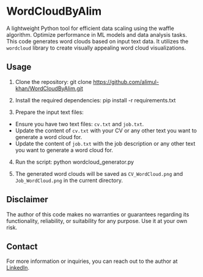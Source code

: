 # WordCloudByAlim
A lightweight Python tool for efficient data scaling using the waffle algorithm. Optimize performance in ML models and data analysis tasks.
This code generates word clouds based on input text data. It utilizes the `wordcloud` library to create visually appealing word cloud visualizations.

## Usage

1. Clone the repository:
git clone https://github.com/alimul-khan/WordCloudByAlim.git


2. Install the required dependencies:
pip install -r requirements.txt


3. Prepare the input text files:
- Ensure you have two text files: `cv.txt` and `job.txt`.
- Update the content of `cv.txt` with your CV or any other text you want to generate a word cloud for.
- Update the content of `job.txt` with the job description or any other text you want to generate a word cloud for.

4. Run the script:
python wordcloud_generator.py

5. The generated word clouds will be saved as `CV_WordCloud.png` and `Job_WordCloud.png` in the current directory.

## Disclaimer

The author of this code makes no warranties or guarantees regarding its functionality, reliability, or suitability for any purpose. Use it at your own risk.

## Contact

For more information or inquiries, you can reach out to the author at [LinkedIn](https://www.linkedin.com/in/ah-khan/).
